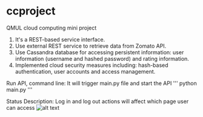 # ccproject
QMUL cloud computing mini project


1. It's a REST-based service interface.
2. Use external REST service to retrieve data from Zomato API.
3. Use Cassandra database for accessing persistent information: user information (username and hashed password) and rating information.
4. Implemented cloud security measures including: hash-based authentication, user accounts and access management.


Run API, command line:
It will trigger main.py file and start the API
'''
python main.py
'''

Status Description:
Log in and log out actions will affect which page user can access
![alt text](ccproject/status.png)
